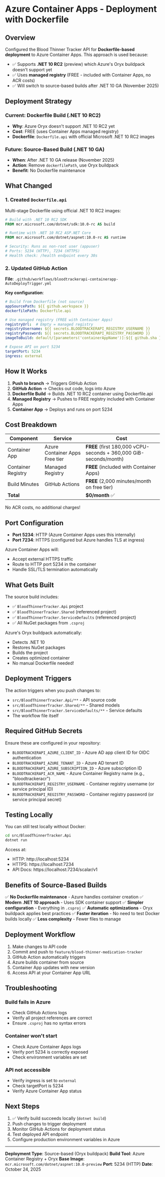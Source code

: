 # Azure Container Apps - Deployment with Dockerfile

## Overview

Configured the Blood Thinner Tracker API for **Dockerfile-based deployment** to Azure Container Apps. This approach is used because:
- ✅ Supports **.NET 10 RC2** (preview) which Azure's Oryx buildpack doesn't support yet
- ✅ Uses **managed registry** (FREE - included with Container Apps, no ACR costs)
- ✅ Will switch to source-based builds after .NET 10 GA (November 2025)

## Deployment Strategy

### Current: Dockerfile Build (.NET 10 RC2)
- **Why**: Azure Oryx doesn't support .NET 10 RC2 yet
- **Cost**: FREE (uses Container Apps managed registry)
- **Dockerfile**: `Dockerfile.api` with official Microsoft .NET 10 RC2 images

### Future: Source-Based Build (.NET 10 GA)
- **When**: After .NET 10 GA release (November 2025)
- **Action**: Remove `dockerfilePath`, use Oryx buildpack
- **Benefit**: No Dockerfile maintenance

## What Changed

### 1. Created `Dockerfile.api`

Multi-stage Dockerfile using official .NET 10 RC2 images:

```dockerfile
# Build with .NET 10 RC2 SDK
FROM mcr.microsoft.com/dotnet/sdk:10.0-rc AS build

# Runtime with .NET 10 RC2 ASP.NET Core
FROM mcr.microsoft.com/dotnet/aspnet:10.0-rc AS runtime

# Security: Runs as non-root user (appuser)
# Ports: 5234 (HTTP), 7234 (HTTPS)
# Health check: /health endpoint every 30s
```

### 2. Updated GitHub Action

**File**: `.github/workflows/bloodtrackerapi-containerapp-AutoDeployTrigger.yml`

**Key configuration**:
```yaml
# Build from Dockerfile (not source)
appSourcePath: ${{ github.workspace }}
dockerfilePath: Dockerfile.api

# Use managed registry (FREE with Container Apps)
registryUrl:  # Empty = managed registry
registryUsername: ${{ secrets.BLOODTRACKERAPI_REGISTRY_USERNAME }}
registryPassword: ${{ secrets.BLOODTRACKERAPI_REGISTRY_PASSWORD }}
imageToBuild: default/[parameters('containerAppName')]:${{ github.sha }}

# Expose API on port 5234
targetPort: 5234
ingress: external
```

## How It Works

1. **Push to branch** → Triggers GitHub Action
2. **GitHub Action** → Checks out code, logs into Azure
3. **Dockerfile Build** → Builds .NET 10 RC2 container using Dockerfile.api
4. **Managed Registry** → Pushes to FREE registry included with Container Apps
5. **Container App** → Deploys and runs on port 5234

## Cost Breakdown

| Component | Service | Cost |
|-----------|---------|------|
| Container App | Azure Container Apps Free tier | **FREE** (first 180,000 vCPU-seconds + 360,000 GiB-seconds/month) |
| Container Registry | Managed Registry | **FREE** (included with Container Apps) |
| Build Minutes | GitHub Actions | **FREE** (2,000 minutes/month on free tier) |
| **Total** | | **$0/month** ✅ |

No ACR costs, no additional charges!

## Port Configuration

- **Port 5234**: HTTP (Azure Container Apps uses this internally)
- **Port 7234**: HTTPS (configured but Azure handles TLS at ingress)

Azure Container Apps will:
- Accept external HTTPS traffic
- Route to HTTP port 5234 in the container
- Handle SSL/TLS termination automatically

## What Gets Built

The source build includes:
- ✅ `BloodThinnerTracker.Api` project
- ✅ `BloodThinnerTracker.Shared` (referenced project)
- ✅ `BloodThinnerTracker.ServiceDefaults` (referenced project)
- ✅ All NuGet packages from `.csproj`

Azure's Oryx buildpack automatically:
- Detects .NET 10
- Restores NuGet packages
- Builds the project
- Creates optimized container
- No manual Dockerfile needed!

## Deployment Triggers

The action triggers when you push changes to:
- `src/BloodThinnerTracker.Api/**` - API source code
- `src/BloodThinnerTracker.Shared/**` - Shared models
- `src/BloodThinnerTracker.ServiceDefaults/**` - Service defaults
- The workflow file itself

## Required GitHub Secrets

Ensure these are configured in your repository:
- `BLOODTRACKERAPI_AZURE_CLIENT_ID` - Azure AD app client ID for OIDC authentication
- `BLOODTRACKERAPI_AZURE_TENANT_ID` - Azure AD tenant ID
- `BLOODTRACKERAPI_AZURE_SUBSCRIPTION_ID` - Azure subscription ID
- `BLOODTRACKERAPI_ACR_NAME` - Azure Container Registry name (e.g., "bloodtrackeracr")
- `BLOODTRACKERAPI_REGISTRY_USERNAME` - Container registry username (or service principal ID)
- `BLOODTRACKERAPI_REGISTRY_PASSWORD` - Container registry password (or service principal secret)

## Testing Locally

You can still test locally without Docker:

```bash
cd src/BloodThinnerTracker.Api
dotnet run
```

Access at:
- HTTP: http://localhost:5234
- HTTPS: https://localhost:7234
- API Docs: https://localhost:7234/scalar/v1

## Benefits of Source-Based Builds

✅ **No Dockerfile maintenance** - Azure handles container creation
✅ **Modern .NET 10 approach** - Uses SDK container support
✅ **Simpler configuration** - Everything in `.csproj`
✅ **Automatic optimizations** - Oryx buildpack applies best practices
✅ **Faster iteration** - No need to test Docker builds locally
✅ **Less complexity** - Fewer files to manage

## Deployment Workflow

1. Make changes to API code
2. Commit and push to `feature/blood-thinner-medication-tracker`
3. GitHub Action automatically triggers
4. Azure builds container from source
5. Container App updates with new version
6. Access API at your Container App URL

## Troubleshooting

### Build fails in Azure
- Check GitHub Actions logs
- Verify all project references are correct
- Ensure `.csproj` has no syntax errors

### Container won't start
- Check Azure Container Apps logs
- Verify port 5234 is correctly exposed
- Check environment variables are set

### API not accessible
- Verify ingress is set to `external`
- Check targetPort is 5234
- Verify Azure Container App status

## Next Steps

1. ✅ Verify build succeeds locally (`dotnet build`)
2. Push changes to trigger deployment
3. Monitor GitHub Actions for deployment status
4. Test deployed API endpoint
5. Configure production environment variables in Azure

---

**Deployment Type**: Source-based (Oryx buildpack)
**Build Tool**: Azure Container Registry + Oryx
**Base Image**: `mcr.microsoft.com/dotnet/aspnet:10.0-preview`
**Port**: 5234 (HTTP)
**Date**: October 24, 2025
